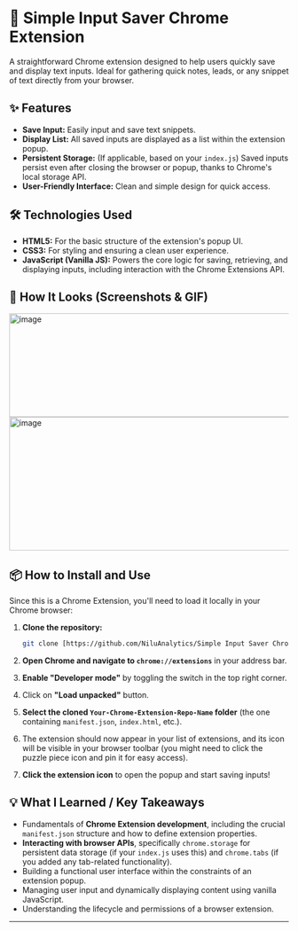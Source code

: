 # 🚀 Simple Input Saver Chrome Extension

A straightforward Chrome extension designed to help users quickly save and display text inputs. Ideal for gathering quick notes, leads, or any snippet of text directly from your browser.

## ✨ Features

* **Save Input:** Easily input and save text snippets.
* **Display List:** All saved inputs are displayed as a list within the extension popup.
* **Persistent Storage:** (If applicable, based on your `index.js`) Saved inputs persist even after closing the browser or popup, thanks to Chrome's local storage API.
* **User-Friendly Interface:** Clean and simple design for quick access.

## 🛠️ Technologies Used

* **HTML5:** For the basic structure of the extension's popup UI.
* **CSS3:** For styling and ensuring a clean user experience.
* **JavaScript (Vanilla JS):** Powers the core logic for saving, retrieving, and displaying inputs, including interaction with the Chrome Extensions API.

## 📸 How It Looks (Screenshots & GIF)

<img width="799" height="187" alt="image" src="https://github.com/user-attachments/assets/c5d18caf-4e30-47ed-9fa5-7ef3a02fed5c" />


<img width="655" height="241" alt="image" src="https://github.com/user-attachments/assets/461d3349-fe08-45f5-aac3-19856a963d6a" />

## 📦 How to Install and Use

Since this is a Chrome Extension, you'll need to load it locally in your Chrome browser:

1.  **Clone the repository:**
    ```bash
    git clone [https://github.com/NiluAnalytics/Simple Input Saver Chrome Extension.git](https://github.com/NiluAnalytics/Simple Input Saver Chrome Extension.git)
    ```

2.  **Open Chrome and navigate to `chrome://extensions`** in your address bar.

3.  **Enable "Developer mode"** by toggling the switch in the top right corner.

4.  Click on **"Load unpacked"** button.

5.  **Select the cloned `Your-Chrome-Extension-Repo-Name` folder** (the one containing `manifest.json`, `index.html`, etc.).

6.  The extension should now appear in your list of extensions, and its icon will be visible in your browser toolbar (you might need to click the puzzle piece icon and pin it for easy access).

7.  **Click the extension icon** to open the popup and start saving inputs!

## 💡 What I Learned / Key Takeaways

* Fundamentals of **Chrome Extension development**, including the crucial `manifest.json` structure and how to define extension properties.
* **Interacting with browser APIs**, specifically `chrome.storage` for persistent data storage (if your `index.js` uses this) and `chrome.tabs` (if you added any tab-related functionality).
* Building a functional user interface within the constraints of an extension popup.
* Managing user input and dynamically displaying content using vanilla JavaScript.
* Understanding the lifecycle and permissions of a browser extension.

---
